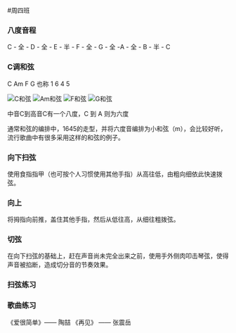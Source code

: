 #周四班

### 八度音程

C - 全 - D - 全 - E - 半 - F - 全 -  G - 全 -A - 全 - B - 半 - C

### C调和弦

C Am F G 也称 1 6 4 5

![C和弦](http://www.guitarchords247.com/images/chords/135.png)
![Am和弦](http://www.guitarchords247.com/images/chords/44.png)
![F和弦](http://www.guitarchords247.com/images/chords/313.png)
![G和弦](http://www.guitarchords247.com/images/chords/347.png)

中音C到高音C有一个八度，C 到 A 则为六度

通常和弦的编排中，1645的走型，并将六度音编排为小和弦（m），会比较好听，流行歌曲中有很多采用这样的和弦的例子。

### 向下扫弦

使用食指指甲（也可按个人习惯使用其他手指）从高往低，由粗向细依此快速拨弦。

### 向上

将拇指向前推，盖住其他手指，然后从低往高，从细往粗拨弦。

### 切弦

在向下扫弦的基础上，赶在声音尚未完全出来之前，使用手外侧肉叩击琴弦，使得声音被掐断，造成切分音的节奏效果。

### 扫弦练习

### 歌曲练习

《爱很简单》—— 陶喆
《再见》 —— 张震岳
